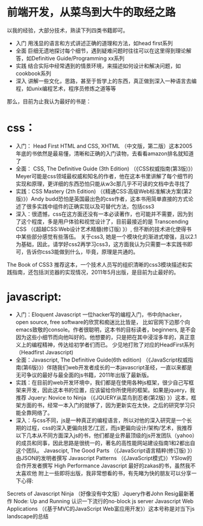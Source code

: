 # 前端开发，从菜鸟到大牛的取经之路

以我的经验，大部分技术，熟读下列四类书籍即可。

- 入门
用浅显的语言和方式讲述正确的道理和方法，如head first系列 
- 全面
巨细无遗地探讨每个细节，遇到疑难问题时往往可以在这里得到理论解答，如Definitive Guide/Programming xx系列 
- 实践
结合实际中经常遇到的情景环境，来描述如何设计和解决问题，如cookbook系列 
- 深入
讲解一些文化，思路，甚至于哲学上的东西，真正做到深入一种语言去编程，如unix编程艺术，程序员修炼之道等等 

那么，目前为止我认为最好的书是：

# css：

- 入门： Head First HTML and CSS, XHTML （中文版，第二版）这本2005年底的书依然是最易懂，清晰和正确的入门读物，去看看amazon排名就知道了 
- 全面： CSS, The Definitive Guide (3th Edition) （《CSS权威指南(第3版)》）Meyer可能是css领域最权威和知名的作者，他在这本书里讲解了每个细节的实现和原理，更详细的东西恐怕只能从w3c那几乎不可读的文档中去寻找了 
- 实践：CSS Mastery (2th Edition) （《精通CSS:高级Web标准解决方案(第2版)》）Andy budd恐怕是英国最出色的css作者，这本书用简单直接的方式论述了很多实践中组件的正确实现以及可替代方法，包括css3 
- 深入：很遗憾，css在这方面还没有一本必读著作，也可能并不需要，因为到了这个程度，多是用户体验和视觉设计了，目前最接近的是 Transcending CSS （《超越CSS:Web设计艺术精髓(修订版) 》）, 但不断的技术进化使得书中某些部分感觉有些落伍。 
关于css3, 她是一个模块化的渐进式增强，且以2.1为基础，因此，请学好css2再学习css3，这方面我认为只需要一本实践书即可，告诉你css3能做到什么，毕竟，原理是共通的。

The Book of CSS3 推荐这本，一个技术人员写的组织清晰的css3模块描述和实践指南，还包括浏览器的实现情况，2011年5月出版，是目前为止最好的。

# javascript:

- 入门：Eloquent Javascript 一位hacker写的编程入门，书中向hacker，open source, free software的欣赏和痴迷比比皆是， 比如官网下边那个向emacs致敬的console。作者很聪明，这本书的目标读者，beginners, 是不会因为这些小细节而向他叫好的。他想要的，只是把在其中浸淫多年的，真正意义上的编程精神，传达给初学者们而已。 少见地打败了对应的HeadFirst系列（Headfirst Javascript) 
- 全面：Javascript, The Definitive Guide(6th edition) （《JavaScript权威指南(第6版)》）伴随我们web开发者成长的一本javascript圣经，一直以来都是无可争议的最好与最全面的js书籍，2011年出版了最新版。 
- 实践：在目前的web开发环境中，我们都是在使用各种js框架，很少自己写框架来开发，因此这本书的位置，应该留给你所使用的框架。如果是jquery，我推荐 Jquery: Novice to Ninja （《JQUERY从菜鸟到忍者(第2版) 》）这本，框架方面的书，经常一本入门的就够了，因为更新实在太快，之后的研究学习只能全靠网络了。 
- 深入：与css不同，js是一种真正的编程语言，所以对他的深入研究是一个长期的过程，css的深入更偏向技艺/工匠，而js更偏向设计/架构/艺术，我推荐以下几本从不同方面深入js的书，他们都是业界最顶级的js开发团队（yahoo）的成员和同事，因此思路是很统一的，著名的高性能网站建设指南1和2都出自这个团队。 
Javascipt, The Good Parts （《JavaScript语言精粹(修订版) 》）由JSON的发明者撰写 
Javascript Patterns （《JavaScript模式》）YSlow的合作开发者撰写 
High Performance Javascript 最好的zakas的书，虽然我不太喜欢他 
附上一些即将出版，我非常想看的书，有先睹为快的朋友可以分享一下心得:

Secrets of Javascript Ninja （好像没有中文版）Jquery作者John Resig最新著作 
Node: Up and Running 认识一下流行的no-block js server 
Javascript Web Applications （《基于MVC的JavaScript Web富应用开发》）这本号称是对当下js landscape的总结